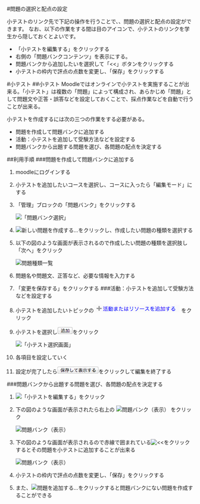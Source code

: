 #問題の選択と配点の設定

 小テストのリンク先で下記の操作を行うことで、、問題の選択と配点の設定ができます。
 なお、以下の作業をする間は目のアイコンで、小テストのリンクを学生から隠しておくとよいです。

* 「小テストを編集する」をクリックする
* 右側の「問題バンクコンテンツ」を表示にする。
* 問題バンクから追加したいを選択して「<<」ボタンをクリックする
* 小テストの枠内で評点の点数を変更し、「保存」をクリックする



#小テスト
##小テスト
Moodleではオンラインで小テストを実施することが出来る。「小テスト」は複数の「問題」によって構成され、あらかじめ「問題」として問題文や正答・誤答などを設定しておくことで、採点作業などを自動で行うことが出来る。

小テストを作成するには次の三つの作業をする必要がある。

* 問題を作成して問題バンクに追加する
* 活動：小テストを追加して受験方法などを設定する
* 問題バンクから出題する問題を選び、各問題の配点を決定する

##利用手順
###問題を作成して問題バンクに追加する
1. moodleにログインする
1. 小テストを追加したいコースを選択し、コースに入ったら「編集モード」にする
1. 「管理」ブロックの「問題バンク」をクリックする

	![「問題バンク選択」](https://github.com/uttigimu/moodleManualForTeacher/blob/master/selectQuestionBank.png?raw=true)
1. ![新しい問題を作成する…](https://github.com/uttigimu/moodleManualForTeacher/blob/master/createNewQuestion.png?raw=true)をクリックし、作成したい問題の種類を選択する
1.  以下の図のような画面が表示されるので作成したい問題の種類を選択肢し「次へ」をクリック

	![問題種類一覧](https://github.com/uttigimu/moodleManualForTeacher/blob/master/questionTypesList.png?raw=true)
1. 問題名や問題文、正答など、必要な情報を入力する
1. 「変更を保存する」をクリックする
###活動：小テストを追加して受験方法などを設定する
1. 小テストを追加したいトピックの![「活動またはリソースを追加する」](https://github.com/uttigimu/moodleManualForTeacher/blob/master/images/addActivityAndResours.png?raw=true) をクリック
1. 小テストを選択し![「追加」](https://github.com/uttigimu/moodleManualForTeacher/blob/master/images/addButton.png?raw=true)をクリック

	![「小テスト選択画面」](https://github.com/uttigimu/moodleManualForTeacher/blob/master/selectMiniTest.png?raw=true)
	

1. 各項目を設定していく

1. 設定が完了したら![保存して表示する](https://github.com/uttigimu/moodleManualForTeacher/blob/master/images/saveAndView.png?raw=true)をクリックして編集を終了する

###問題バンクから出題する問題を選び、各問題の配点を決定する

1.  ![「小テストを編集する」](https://github.com/uttigimu/moodleManualForTeacher/blob/master/edhitMiniTestButton.png?raw=true)をクリック
1. 下の図のような画面が表示されたら右上の ![問題バンク（表示）](https://github.com/uttigimu/moodleManualForTeacher/blob/master/viewQuestionBankButton.png?raw=true)  をクリック

	![問題バンク（表示）](https://github.com/uttigimu/moodleManualForTeacher/blob/master/edhitMiniTest.png?raw=true)

1. 下の図のような画面が表示されるので赤線で囲まれている![<<](https://github.com/uttigimu/moodleManualForTeacher/blob/master/questionBankAddButton.png?raw=true)をクリックするとその問題を小テストに追加することが出来る

	![問題バンク（表示）](https://github.com/uttigimu/moodleManualForTeacher/blob/master/viewQuestionBank.png?raw=true)
1. 小テストの枠内で評点の点数を変更し、「保存」をクリックする
1. また、![問題を追加する…](https://github.com/uttigimu/moodleManualForTeacher/blob/master/addQuesitonButton.png?raw=true)をクリックすると問題バンクにない問題を作成することができる 